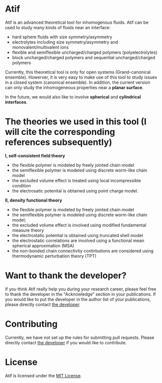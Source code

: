 # Atif
Atif is an advanced theoretical tool for inhomogenous fluids. Atif can be used to study many kinds of fluids near an interface:
* hard sphere fluids with size symmetry/asymmetry 
* electrolytes including size symmetry/asymmetry and monovalent/multivalent ions
* flexible and semiflexible uncharged/charged polymers (polyelectrolytes)
* block uncharged/charged polymers and sequential uncharged/charged polymers

Currently, this theoretical tool is only for open systems (Grand-canonical ensemble). Howerver, it is very easy to make use of this tool to study issues in a closed system (canonical ensemble). In addition, the current version can only study the inhomogeneous properties near a **planar surface**. 

In the future, we would also like to involve **spherical** and **cylindrical interfaces**.

# The theories we used in this tool (I will cite the corresponding references subsequently)

**I, self-consistent field theory** 
* the flexible polymer is modeled by freely jointed chain model
* the semiflexible polymer is modeled using discrete worm-like chain model
* the excluded volume effect is treated using local incompressible condition
* the electrosatic potenital is obtained using point charge model.

**II, density functional theory**
* the flexible polymer is modeled by freely jointed chain model
* the semiflexible polymer is modeled using discrete worm-like chain model;
* the excluded volume effect is involved using modified fundamental measure theory
* the electrostatic potential is obtained using truncated shell model
* the electrostatic correlations are involved using a functional mean spherical approximation (MSA)
* the non-bonded chain connectivtiy contirbutions are considered using thermodynamic perturbation theory (TPT)

# Want to thank the developer?
If you think Atif really help you during your research career, please feel free to thank the developer in the "Acknowledge" section in your publications. If you would like to put the developer in the author list of your publications, please directly contact [the developer](https://github.com/jiangj-physchem).

# Contributing

Currently, we have not set up the rules for submitting pull requests. Please directly contact [the developer](https://github.com/jiangj-physchem) if you would like to contribute.

# License

Atif is licensed under the [MIT License](LICENSE.md).

